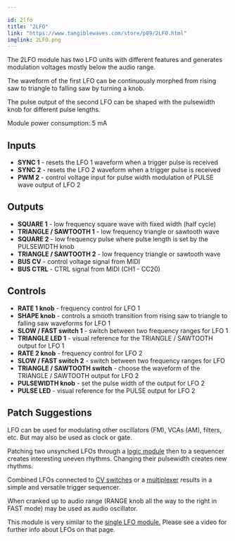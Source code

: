 ```yaml
---

id: 2lfo
title: "2LFO"
link: "https://www.tangiblewaves.com/store/p89/2LFO.html"
imglink: 2LFO.png
---
```





The 2LFO module has two LFO units with different features and generates modulation voltages mostly below the audio range.

The waveform of the first LFO can be continuously morphed from rising saw to triangle to falling saw by turning a knob.

The pulse output of the second LFO can be shaped with the pulsewidth knob for different pulse lengths.

Module power consumption: 5 mA

## Inputs

*   **SYNC 1** - resets the LFO 1 waveform when a trigger pulse is received
*   **SYNC 2** - resets the LFO 2 waveform when a trigger pulse is received
*   **PWM 2** - control voltage input for pulse width modulation of PULSE wave output of LFO 2

## Outputs

*   **SQUARE 1** - low frequency square wave with fixed width (half cycle)
*   **TRIANGLE / SAWTOOTH 1** - low frequency triangle or sawtooth wave
*   **SQUARE 2** - low frequency pulse where pulse length is set by the PULSEWIDTH knob
*   **TRIANGLE / SAWTOOTH 2** - low frequency triangle or sawtooth wave
*   **BUS CV** - control voltage signal from MIDI
*   **BUS CTRL** - CTRL signal from MIDI (CH1 - CC20)

## Controls

*   **RATE 1 knob** - frequency control for LFO 1
*   **SHAPE knob** - controls a smooth transition from rising saw to triangle to falling saw waveforms for LFO 1
*   **SLOW / FAST switch 1** - switch between two frequency ranges for LFO 1
*   **TRIANGLE LED 1** - visual reference for the TRIANGLE / SAWTOOTH output for LFO 1
*   **RATE 2 knob** - frequency control for LFO 2
*   **SLOW / FAST switch 2** - switch between two frequency ranges for LFO
*   **TRIANGLE / SAWTOOTH switch** - choose the waveform of the TRIANGLE / SAWTOOTH output for LFO 2
*   **PULSEWIDTH knob** - set the pulse width of the output for LFO 2
*   **PULSE LED** - visual reference for the PULSE output for LFO 2

## Patch Suggestions

LFO can be used for modulating other oscillators (FM), VCAs (AM), filters, etc. But may also be used as clock or gate.

Patching two unsynched LFOs through a [logic module](https://wiki.aemodular.com/pmwiki.php/AeManual/LOGIC) then to a sequencer creates interesting uneven rhythms. Changing their pulsewidth creates new rhythms.

Combined LFOs connected to [CV switches](https://wiki.aemodular.com/pmwiki.php/AeManual/3VCSWITCH) or a [multiplexer](https://wiki.aemodular.com/pmwiki.php/AeManual/TRIP) results in a simple and versatile trigger sequencer.

When cranked up to audio range (RANGE knob all the way to the right in FAST mode) may be used as audio oscillator.

This module is very similar to the [single LFO module.](https://wiki.aemodular.com/pmwiki.php/AeManual/LFO) Please see a video for further info about LFOs on that page.

